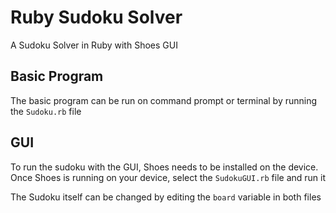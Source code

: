# Ruby Sudoku Solver
A Sudoku Solver in Ruby with Shoes GUI

## Basic Program
The basic program can be run on command prompt or terminal by running the `Sudoku.rb` file

## GUI
To run the sudoku with the GUI, Shoes needs to be installed on the device. Once Shoes is running on your device, select the `SudokuGUI.rb` file and run it

The Sudoku itself can be changed by editing the `board` variable in both files
